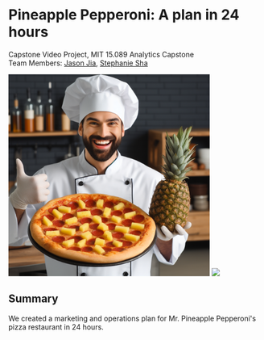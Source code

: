 # Pineapple Pepperoni: A plan in 24 hours
Capstone Video Project, MIT 15.089 Analytics Capstone <br>
Team Members: [Jason Jia](https://www.linkedin.com/in/jasonjiajs/), [Stephanie Sha](www.linkedin.com/in/ousha/)

<p float="left">
  <img src="/mr_pineapple_pepperoni.jpeg" width="400" /> 
  <img src="/pizza.jpeg" width="400" />
</p>

## Summary

We created a marketing and operations plan for Mr. Pineapple Pepperoni's pizza restaurant in 24 hours.
